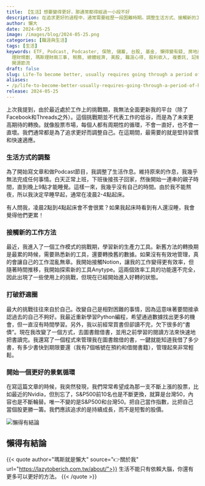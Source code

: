 ```yaml
---
title: 【生活】想要變得更好，那通常都得經過一小段不好
description: 在追求更好的過程中，通常需要經歷一段困難時期。調整生活方式、接觸新的工作方法、打破舒適圈以及追求持續成長都是重要的步驟。這篇文章提到了作者在工作上的挑戰期、調整生活作息、學習新的生產力工具、改變自己的習慣、以及追求持續成長的重要性。
author: 懶大
date: 2024-05-25
image: /images/blog/2024-05-25.png
categories: [職涯與生活]
tags: [生活]
keywords: ETF, Podcast, Podcaster, 保險, 儲蓄, 台股, 基金, 懶得變有錢, 房地產, 投資, 投資理財, 支出, 收入, 理財,
  理財規劃, 瑪斯理財兩三事, 稅務, 總體經濟, 美股, 職涯心得, 股利收入, 複委託, 記帳, 讀書心得, 財務規劃, 財商, 貸款, 資產配置, 退休規劃,
  開源節流
draft: false
slug: Life-To become better, usually requires going through a period of hardship
aliases:
- /p/life-to-become-better-usually-requires-going-through-a-period-of-hardship/
release: 2024-05-25
---
```

上次我提到，由於最近處於工作上的挑戰期，我無法全面更新我的平台（除了Facebook和Threads之外）。這個挑戰期並不代表工作的低谷，而是為了未來更高期待的轉換。就像股票市場，每個人都有周期性的循環，不會一直好，也不會一直壞。我們通常都是為了追求更好而調整自己。在這期間，最需要的就是堅持習慣和快速適應。

### 生活方式的調整

為了開始寫文章和做Podcast節目，我調整了生活作息。維持原來的作息，我幾乎無法完成任何事情。白天正常上班，下班後接孩子回家，然後開始一連串的親子時間，直到晚上9點才能睡覺。這樣一來，我幾乎沒有自己的時間。由於我不能熬夜，所以我決定早睡早起，通常在凌晨2-4點起床。

有人問我，凌晨2點到4點起床會不會很累？如果我起床時看到有人還沒睡，我會覺得他們更累！

### 接觸新的工作方法

最近，我進入了一個工作模式的挑戰期，學習新的生產力工具。新舊方法的轉換期是最累的時候，需要熟悉新的工具，還要轉換舊的數據。如果沒有有效地管理，真的會讓自己的工作混亂無章。我開始接觸Notion，讓我的工作變得更有效率，但隨著時間推移，我開始探索新的工具Anytype。這兩個效率工具的功能還不完全，因此出現了一些使用上的挑戰，但現在已經開始進入好轉的狀態。

### 打破舒適圈

最大的挑戰往往來自於自己。改變自己是相對困難的事情，因為這意味著要間接承認過去的自己不夠好。我最近重新學習Python編程，希望通過數據找出更多的機會，但一直沒有時間學習。另外，我以前經常買書但卻讀不完，欠下很多的“書債”。現在我改變了一個方式，去圖書館借書，並用之前學習的閱讀方法來快速地把書讀完。我還寫了一個程式來管理我在圖書館借的書，一鍵就能知道我借了多少書，有多少書快到期限要還（我有7個帳號在預約和借閱書籍），管理起來非常輕鬆。

### 開始一個更好的景氣循環

在寫這篇文章的時候，我突然發現，我們常常希望成為那一支不斷上漲的股票，比如最近的Nvidia，但別忘了，S&P500前10名也是不斷更換，就算是台灣50，內容也是不斷輪替。唯一不變的是S&P500和台灣50。把自己當作指數，比把自己當個股更勝一籌。我們應該追求的是持續成長，而不是短暫的股價。

![懶得有結論](/images/blog/lazytobeconclude.svg)
## 懶得有結論

{{< quote author="瑪斯就是懶大" source="👉關於我" url="https://lazytoberich.com.tw/about/">}}
生活不能只有依賴大腦，你還有更多可以更好的方法。
{{< /quote >}}
